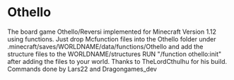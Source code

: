 # Othello
The board game Othello/Reversi implemented for Minecraft Version 1.12 using functions.
Just drop Mcfunction files into the Othello folder under .minecraft/saves/WORLDNAME/data/functions/Othello
and add the structure files to the WORLDNAME/structures
RUN "/function othello:init" after adding the files to your world.
Thanks to TheLordCthulhu for his build.
Commands done by Lars22 and Dragongames_dev
